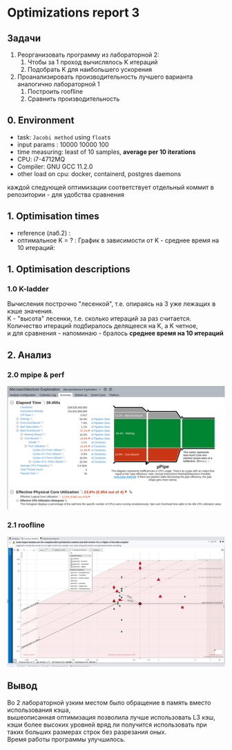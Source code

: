 # Optimizations report 3

## Задачи

1. Реорганизовать программу из лабораторной 2:
    1. Чтобы за 1 проход вычислялось K итераций
    2. Подобрать K для наибольшего ускорения
2. Проанализировать производительность лучшего варианта аналогично лабораторной 1
    1. Построить roofline 
    2. Сравнить производительность

## 0. Environment

- task: `Jacobi method` using `float`s
- input params  : 10000 10000 100
- time measuring: least of 10 samples, **average per 10 iterations**
- CPU: i7-4712MQ  
- Compiler: GNU GCC 11.2.0
- other load on cpu: docker, containerd, postgres daemons

каждой следующей оптимизации соответствует отдельный коммит в репозитории - для удобства сравнения

## 1. Optimisation times

- reference (лаб.2)     : 
- оптимальное K = ?     :
График в зависимости от K - среднее время на 10 итераций:

## 1. Optimisation descriptions

### 1.0 K-ladder
Вычисления построчно "лесенкой", т.е. опираясь на 3 уже лежащих в кэше значения.  
K - "высота" лесенки, т.е. сколько итераций за раз считается.  
Количество итераций подбиралось делящееся на K, а K четное,  
и для сравнения - напоминаю - бралось **среднее время на 10 итераций**

## 2. Анализ

### 2.0 mpipe & perf

![mpipe](vtune/mpipe.png "mpipe")

### 2.1 roofline

![all roofline](vtune/roofline.png "all roofline")


## Вывод

Во 2 лабораторной узким местом было обращение в память вместо использования кэша,  
вышеописанная оптимизация позволила лучше использовать L3 кэш,  
кэши более высоких уровней вряд ли получится использовать при таких больших размерах строк без разрезания оных.  
Время работы программы улучшилось.
